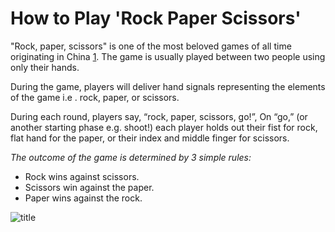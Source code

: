 # How to Play 'Rock Paper Scissors'

"Rock, paper, scissors" is one of the most beloved games of all time originating in China [1](https://en.wikipedia.org/wiki/Rock_paper_scissors). The game is usually played between two people using only their hands. 

During the game, players will deliver hand signals representing the elements of the game i.e . rock, paper, or scissors.

During each round, players say, “rock, paper, scissors, go!”, On “go,” (or another starting phase e.g. shoot!) each player holds out their fist for rock, flat hand for the paper, or their index and middle finger for scissors. 

_The outcome of the game is determined by 3 simple rules:_

- Rock wins against scissors.
- Scissors win against the paper.
- Paper wins against the rock.


![title](https://ichef.bbci.co.uk/news/976/mcs/media/images/74580000/jpg/_74580127_162317629(1).jpg)
